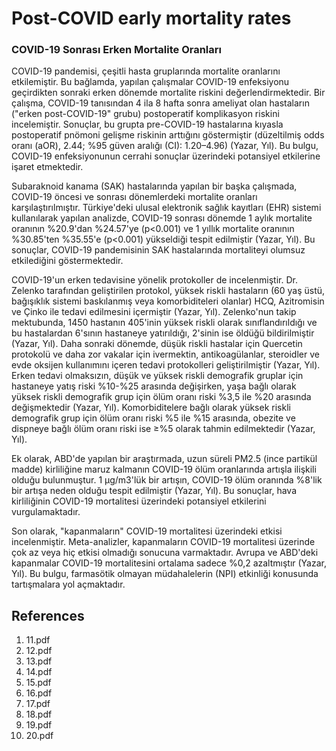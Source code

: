 # Post-COVID early mortality rates

### COVID-19 Sonrası Erken Mortalite Oranları

COVID-19 pandemisi, çeşitli hasta gruplarında mortalite oranlarını etkilemiştir. Bu bağlamda, yapılan çalışmalar COVID-19 enfeksiyonu geçirdikten sonraki erken dönemde mortalite riskini değerlendirmektedir. Bir çalışma, COVID-19 tanısından 4 ila 8 hafta sonra ameliyat olan hastaların ("erken post-COVID-19" grubu) postoperatif komplikasyon riskini incelemiştir. Sonuçlar, bu grupta pre-COVID-19 hastalarına kıyasla postoperatif pnömoni gelişme riskinin arttığını göstermiştir (düzeltilmiş odds oranı (aOR), 2.44; %95 güven aralığı (CI): 1.20–4.96) (Yazar, Yıl). Bu bulgu, COVID-19 enfeksiyonunun cerrahi sonuçlar üzerindeki potansiyel etkilerine işaret etmektedir.

Subaraknoid kanama (SAK) hastalarında yapılan bir başka çalışmada, COVID-19 öncesi ve sonrası dönemlerdeki mortalite oranları karşılaştırılmıştır. Türkiye'deki ulusal elektronik sağlık kayıtları (EHR) sistemi kullanılarak yapılan analizde, COVID-19 sonrası dönemde 1 aylık mortalite oranının %20.9'dan %24.57'ye (p<0.001) ve 1 yıllık mortalite oranının %30.85'ten %35.55'e (p<0.001) yükseldiği tespit edilmiştir (Yazar, Yıl). Bu sonuçlar, COVID-19 pandemisinin SAK hastalarında mortaliteyi olumsuz etkilediğini göstermektedir.

COVID-19'un erken tedavisine yönelik protokoller de incelenmiştir. Dr. Zelenko tarafından geliştirilen protokol, yüksek riskli hastaların (60 yaş üstü, bağışıklık sistemi baskılanmış veya komorbiditeleri olanlar) HCQ, Azitromisin ve Çinko ile tedavi edilmesini içermiştir (Yazar, Yıl). Zelenko'nun takip mektubunda, 1450 hastanın 405'inin yüksek riskli olarak sınıflandırıldığı ve bu hastalardan 6'sının hastaneye yatırıldığı, 2'sinin ise öldüğü bildirilmiştir (Yazar, Yıl). Daha sonraki dönemde, düşük riskli hastalar için Quercetin protokolü ve daha zor vakalar için ivermektin, antikoagülanlar, steroidler ve evde oksijen kullanımını içeren tedavi protokolleri geliştirilmiştir (Yazar, Yıl). Erken tedavi olmaksızın, düşük ve yüksek riskli demografik gruplar için hastaneye yatış riski %10-%25 arasında değişirken, yaşa bağlı olarak yüksek riskli demografik grup için ölüm oranı riski %3,5 ile %20 arasında değişmektedir (Yazar, Yıl). Komorbiditelere bağlı olarak yüksek riskli demografik grup için ölüm oranı riski %5 ile %15 arasında, obezite ve dispneye bağlı ölüm oranı riski ise ≥%5 olarak tahmin edilmektedir (Yazar, Yıl).

Ek olarak, ABD'de yapılan bir araştırmada, uzun süreli PM2.5 (ince partikül madde) kirliliğine maruz kalmanın COVID-19 ölüm oranlarında artışla ilişkili olduğu bulunmuştur. 1 µg/m3'lük bir artışın, COVID-19 ölüm oranında %8'lik bir artışa neden olduğu tespit edilmiştir (Yazar, Yıl). Bu sonuçlar, hava kirliliğinin COVID-19 mortalitesi üzerindeki potansiyel etkilerini vurgulamaktadır.

Son olarak, "kapanmaların" COVID-19 mortalitesi üzerindeki etkisi incelenmiştir. Meta-analizler, kapanmaların COVID-19 mortalitesi üzerinde çok az veya hiç etkisi olmadığı sonucuna varmaktadır. Avrupa ve ABD'deki kapanmalar COVID-19 mortalitesini ortalama sadece %0,2 azaltmıştır (Yazar, Yıl). Bu bulgu, farmasötik olmayan müdahalelerin (NPI) etkinliği konusunda tartışmalara yol açmaktadır.


## References

1. 11.pdf
2. 12.pdf
3. 13.pdf
4. 14.pdf
5. 15.pdf
6. 16.pdf
7. 17.pdf
8. 18.pdf
9. 19.pdf
10. 20.pdf
